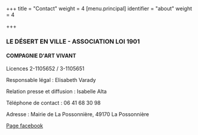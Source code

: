 +++
title = "Contact"
weight = 4
[menu.principal]
identifier = "about"
weight = 4

+++
### LE DÉSERT EN VILLE - ASSOCIATION LOI 1901

#### COMPAGNIE D'ART VIVANT

Licences 2-1105652 / 3-1105651


Responsable légal : Elisabeth Varady  

Relation presse et diffusion : Isabelle Alta

Téléphone de contact : 06 41 68 30 98

Adresse : Mairie de La Possonnière, 49170 La Possonnière


[Page facebook](https://www.facebook.com/ledesertenville/)
